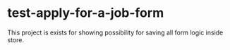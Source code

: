 # test-apply-for-a-job-form
This project is exists for showing possibility for saving all form logic inside store.
